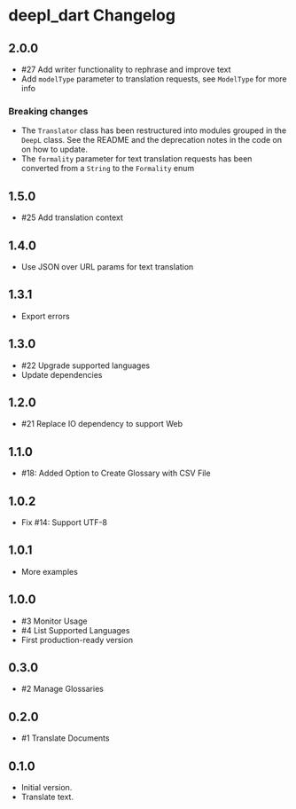 # deepl_dart Changelog

## 2.0.0

- #27 Add writer functionality to rephrase and improve text
- Add `modelType` parameter to translation requests, see `ModelType` for more info

### Breaking changes

- The `Translator` class has been restructured into modules grouped in the `DeepL` class. See the README and the deprecation notes in the code on on how to update. 
- The `formality` parameter for text translation requests has been converted from a `String` to the `Formality` enum

## 1.5.0

- #25 Add translation context

## 1.4.0

- Use JSON over URL params for text translation

## 1.3.1

- Export errors

## 1.3.0

- #22 Upgrade supported languages
- Update dependencies

## 1.2.0

- #21 Replace IO dependency to support Web

## 1.1.0

- #18: Added Option to Create Glossary with CSV File

## 1.0.2

- Fix #14: Support UTF-8

## 1.0.1

- More examples

## 1.0.0

- #3 Monitor Usage
- #4 List Supported Languages
- First production-ready version

## 0.3.0

- #2 Manage Glossaries

## 0.2.0

- #1 Translate Documents

## 0.1.0

- Initial version.
- Translate text.
